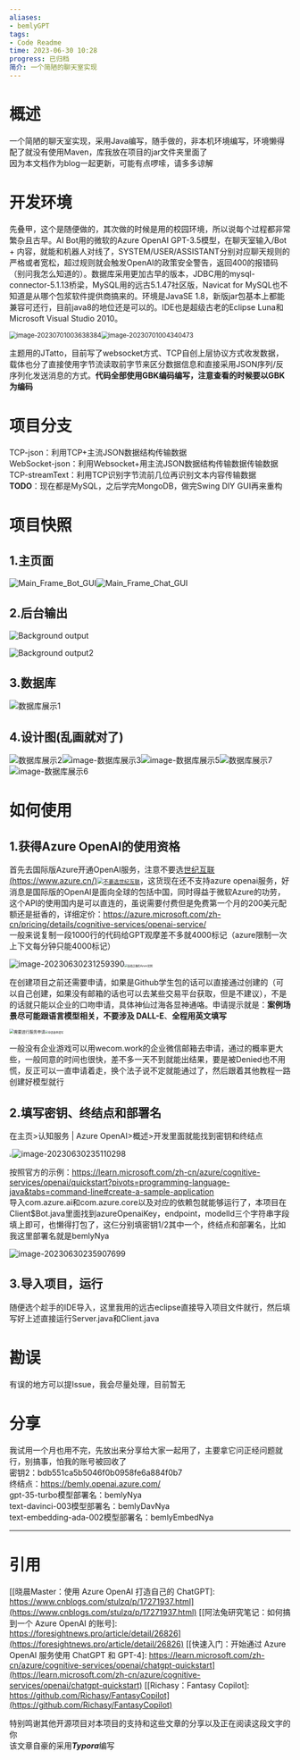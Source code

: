 ```yaml
---
aliases:
- bemlyGPT
tags:
- Code Readme
time: 2023-06-30 10:28
progress: 已归档
简介: 一个简陋的聊天室实现
---
```


# 概述

一个简陋的聊天室实现，采用Java编写，随手做的，非本机环境编写，环境懒得配了就没有使用Maven，库我放在项目的jar文件夹里面了  
因为本文档作为blog一起更新，可能有点啰嗦，请多多谅解

# 开发环境

先叠甲，这个是随便做的，其次做的时候是用的校园环境，所以说每个过程都非常繁杂且古早。AI Bot用的微软的Azure OpenAI GPT-3.5模型，在聊天室输入/Bot + 内容，就能和机器人对线了，SYSTEM/USER/ASSISTANT分别对应聊天规则的严格或者宽松，超过规则就会触发OpenAI的政策安全警告，返回400的报错码（别问我怎么知道的）。数据库采用更加古早的版本，JDBC用的mysql-connector-5.1.13桥梁，MySQL用的远古5.1.47社区版，Navicat for MySQL也不知道是从哪个包浆软件提供商搞来的。环境是JavaSE 1.8，新版jar包基本上都能兼容可还行，目前java8的地位还是可以的。IDE也是超级古老的Eclipse Luna和Microsoft Visual Studio 2010。

<img src="./img/sql_version_low.png" alt="image-20230701003638384" style="zoom: 80%;" /><img src="./img/eclipse_version_low.png" alt="image-20230701004340473" style="zoom:80%;" />

主题用的JTatto，目前写了websocket方式、TCP自创上层协议方式收发数据，载体也分了直接使用字节流读取前字节来区分数据信息和直接采用JSON序列/反序列化发送消息的方式。**代码全部使用GBK编码编写，注意查看的时候要以GBK为编码**

# 项目分支

TCP-json：利用TCP+主流JSON数据结构传输数据  
WebSocket-json：利用Websocket+用主流JSON数据结构传输数据传输数据  
TCP-streamText：利用TCP识别字节流前几位再识别文本内容传输数据  
**TODO**：现在都是MySQL，之后学完MongoDB，做完Swing DIY GUI再来重构

# 项目快照

## 1.主页面

![Main_Frame_Bot_GUI](./img/Main_Frame_Bot_GUI.png)![Main_Frame_Chat_GUI](./img/Main_Frame_Chat_GUI.png)

## 2.后台输出

![Background output](./img/Background_output.png)

![Background output2](./img/Background_output2.png)

## 3.数据库

![数据库展示1](./img/db1.png)

## 4.设计图(乱画就对了)

![数据库展示2](./img/db2.png)![image-数据库展示3](./img/db3.png)![image-数据库展示5](./img/image-20230701010311479.png)![数据库展示7](./img/clip_image002.png)![image-数据库展示6](./img/image-20230701010523553.png)

# 如何使用

## 1.获得Azure OpenAI的使用资格

首先去国际版Azure开通OpenAI服务，注意不要选[世纪互联(https://www.azure.cn/)<img src="./img/Dont_choose_Century_Internet.png" alt="不要选世纪互联" style="zoom: 67%;" />](https://www.azure.cn/)，这货现在还不支持azure openai服务，好消息是国际版的OpenAI是面向全球的包括中国，同时得益于微软Azure的功劳，这个API的使用国内是可以直连的，虽说需要付费但是免费第一个月的200美元配额还是挺香的，详细定价：https://azure.microsoft.com/zh-cn/pricing/details/cognitive-services/openai-service/  
一般来说复制一段1000行的代码给GPT观摩差不多就4000标记（azure限制一次上下文每分钟只能4000标记）

![image-20230630231259390](./img/image-20230630231259390.png)<img src="./img/Choose_the_correct_Azure_official_website.png" alt="选择正确的Azure官网" style="zoom: 33%;" />

在创建项目之前还需要申请，如果是Github学生包的话可以直接通过创建的（可以自己创建，如果没有邮箱的话也可以去某些交易平台获取，但是不建议），不是的话就只能以企业的口吻申请，具体神仙过海各显神通咯。申请提示就是：**案例场景尽可能跟语言模型相关，不要涉及 DALL-E**、**全程用英文填写**

<img src="./img/Request_access_to_openai_service.png" alt="需要进行服务申请" style="zoom: 50%;" /><img src="./img/Fill_out_the_application_form.png" alt="申请表单填写" style="zoom: 33%;" />

一般没有企业游戏可以用wecom.work的企业微信邮箱去申请，通过的概率更大些，一般同意的时间也很快，差不多一天不到就能出结果，要是被Denied也不用慌，反正可以一直申请着走，换个法子说不定就能通过了，然后跟着其他教程一路创建好模型就行

## 2.填写密钥、终结点和部署名

在主页>认知服务 | Azure OpenAI>概述>开发里面就能找到密钥和终结点

<img src="./img/Successful_application_email.jpg" style="zoom: 33%;" />![image-20230630235110298](./img/image-20230630235110298.png)

按照官方的示例：https://learn.microsoft.com/zh-cn/azure/cognitive-services/openai/quickstart?pivots=programming-language-java&tabs=command-line#create-a-sample-application  
导入com.azure.ai和com.azure.core以及对应的依赖包就能够运行了，本项目在Client$Bot.java里面找到azureOpenaiKey，endpoint，modelId三个字符串字段填上即可，也懒得打包了，这仨分别填密钥1/2其中一个，终结点和部署名，比如我这里部署名就是bemlyNya

![image-20230630235907699](./img/image-20230630235907699.png)

## 3.导入项目，运行

随便选个趁手的IDE导入，这里我用的远古eclipse直接导入项目文件就行，然后填写好上述直接运行Server.java和Client.java

# 勘误

有误的地方可以提Issue，我会尽量处理，目前暂无

# 分享

我试用一个月也用不完，先放出来分享给大家一起用了，主要拿它问正经问题就行，别搞事，怕我的账号被回收了  
密钥2：bdb551ca5b5046f0b0958fe6a884f0b7  
终结点：https://bemly.openai.azure.com/  
gpt-35-turbo模型部署名：bemlyNya  
text-davinci-003模型部署名：bemlyDavNya  
text-embedding-ada-002模型部署名：bemlyEmbedNya

------

# 引用

[\[晓晨Master：使用 Azure OpenAI 打造自己的 ChatGPT\]: https://www.cnblogs.com/stulzq/p/17271937.html](https://www.cnblogs.com/stulzq/p/17271937.html)
[\[阿法兔研究笔记：如何搞到一个 Azure OpenAI 的账号\]: https://foresightnews.pro/article/detail/26826](https://foresightnews.pro/article/detail/26826)
[\[快速入门：开始通过 Azure OpenAI 服务使用 ChatGPT 和 GPT-4\]: https://learn.microsoft.com/zh-cn/azure/cognitive-services/openai/chatgpt-quickstart](https://learn.microsoft.com/zh-cn/azure/cognitive-services/openai/chatgpt-quickstart)
[\[Richasy：Fantasy Copilot\]: https://github.com/Richasy/FantasyCopilot](https://github.com/Richasy/FantasyCopilot)

特别鸣谢其他开源项目对本项目的支持和这些文章的分享以及正在阅读这段文字的你  
该文章自豪的采用***Typora***编写
